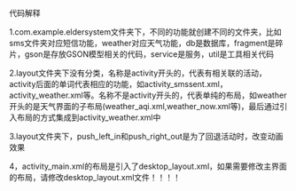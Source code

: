 代码解释

1.com.example.eldersystem文件夹下，不同的功能就创建不同的文件夹，比如sms文件夹对应短信功能，weather对应天气功能，db是数据库，fragment是碎片，gson是存放GSON模型相关的代码，service是服务，util是工具相关代码

2.layout文件夹下没有分类，名称是activity开头的，代表有相关联的活动，activity后面的单词代表相应的功能，如activity_smssent.xml，activity_weather.xml等。名称不是activity开头的，代表单纯的布局，如weather开头的是天气界面的子布局(weather_aqi.xml,weather_now.xml等)，最后通过引入布局的方式集成到activity_weather.xml中

3.layout文件夹下，push_left_in和push_right_out是为了回退活动时，改变动画效果

4，activity_main.xml的布局是引入了desktop_layout.xml，如果需要修改主界面的布局，请修改desktop_layout.xml文件！！！！

